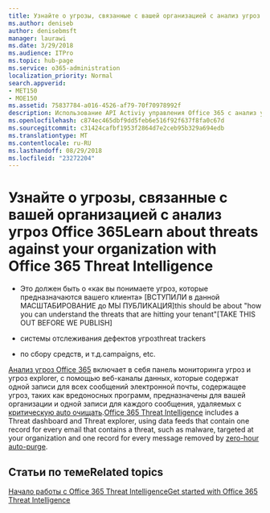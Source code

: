 ```yaml
---
title: Узнайте о угрозы, связанные с вашей организацией с анализ угроз Office 365
ms.author: deniseb
author: denisebmsft
manager: laurawi
ms.date: 3/29/2018
ms.audience: ITPro
ms.topic: hub-page
ms.service: o365-administration
localization_priority: Normal
search.appverid:
- MET150
- MOE150
ms.assetid: 75837784-a016-4526-af79-70f70978992f
description: Использование API Activiy управления Office 365 с анализ угроз.
ms.openlocfilehash: c874ec465dbf9dd5feb6e516f92f637f8fa0c67d
ms.sourcegitcommit: c31424cafbf1953f2864d7e2ceb95b329a694edb
ms.translationtype: MT
ms.contentlocale: ru-RU
ms.lasthandoff: 08/29/2018
ms.locfileid: "23272204"
---
```

# <a name="learn-about-threats-against-your-organization-with-office-365-threat-intelligence"></a><span data-ttu-id="7c655-103">Узнайте о угрозы, связанные с вашей организацией с анализ угроз Office 365</span><span class="sxs-lookup"><span data-stu-id="7c655-103">Learn about threats against your organization with Office 365 Threat Intelligence</span></span>

- <span data-ttu-id="7c655-104">Это должен быть о «как вы понимаете угроз, которые предназначаются вашего клиента» [ВСТУПИЛИ в данной МАСШТАБИРОВАНИЕ до МЫ ПУБЛИКАЦИЯ]</span><span class="sxs-lookup"><span data-stu-id="7c655-104">this should be about "how you can understand the threats that are hitting your tenant"[TAKE THIS OUT BEFORE WE PUBLISH]</span></span>
  
- <span data-ttu-id="7c655-105">системы отслеживания дефектов угроз</span><span class="sxs-lookup"><span data-stu-id="7c655-105">threat trackers</span></span>
  
- <span data-ttu-id="7c655-106">по сбору средств, и т.д.</span><span class="sxs-lookup"><span data-stu-id="7c655-106">campaigns, etc.</span></span>
  
<span data-ttu-id="7c655-107">[Анализ угроз Office 365](office-365-ti.md) включает в себя панель мониторинга угроз и угроз explorer, с помощью веб-каналы данных, которые содержат одной записи для всех сообщений электронной почты, содержащее угроз, таких как вредоносных программ, предназначены для вашей организации и одной записи для каждого сообщения, удаляемых с [ критическую auto очищать](zero-hour-auto-purge.md).</span><span class="sxs-lookup"><span data-stu-id="7c655-107">[Office 365 Threat Intelligence](office-365-ti.md) includes a Threat dashboard and Threat explorer, using data feeds that contain one record for every email that contains a threat, such as malware, targeted at your organization and one record for every message removed by [zero-hour auto-purge](zero-hour-auto-purge.md).</span></span>
  
## <a name="related-topics"></a><span data-ttu-id="7c655-108">Статьи по теме</span><span class="sxs-lookup"><span data-stu-id="7c655-108">Related topics</span></span>

[<span data-ttu-id="7c655-109">Начало работы с Office 365 Threat Intelligence</span><span class="sxs-lookup"><span data-stu-id="7c655-109">Get started with Office 365 Threat Intelligence</span></span>](get-started-with-ti.md)
  

